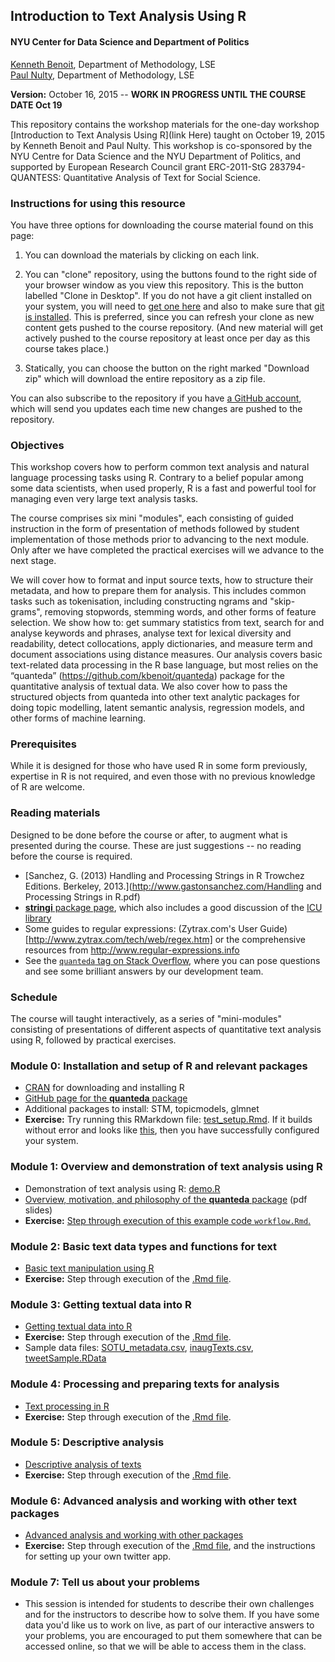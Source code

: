 ## Introduction to Text Analysis Using R


#### NYU Center for Data Science and Department of Politics

[Kenneth Benoit](kbenoit@lse.ac.uk), Department of Methodology, LSE  
[Paul Nulty](p.nulty@lse.ac.uk), Department of Methodology, LSE  

**Version:** October 16, 2015 -- **WORK IN PROGRESS UNTIL THE COURSE DATE Oct 19**

This repository contains the workshop materials for the one-day workshop [Introduction to Text Analysis Using R](link Here) taught on October 19, 2015 by Kenneth Benoit and Paul Nulty.  This workshop is co-sponsored by the NYU Centre for Data Science and the NYU Department of Politics, and supported by European Research Council grant ERC-2011-StG 283794-QUANTESS: Quantitative Analysis of Text for Social Science.

### Instructions for using this resource ###

You have three options for downloading the course material found on this page:  

1.  You can download the materials by clicking on each link.  

2.  You can "clone" repository, using the buttons found to the right side of your browser window as you view this repository.  This is the button labelled "Clone in Desktop".  If you do not have a git client installed on your system, you will need to [get one here](https://git-scm.com/download/gui) and also to make sure that [git is installed](https://git-scm.com/downloads).  This is preferred, since you can refresh your clone as new content gets pushed to the course repository.  (And new material will get actively pushed to the course repository at least once per day as this course takes place.)

3.  Statically, you can choose the button on the right marked "Download zip" which will download the entire repository as a zip file.

You can also subscribe to the repository if you have [a GitHub account](https://github.com), which will send you updates each time new changes are pushed to the repository.

### Objectives

This workshop covers how to perform common text analysis and natural language processing tasks using R.  Contrary to a belief popular among some data scientists, when used properly, R is a fast and powerful tool for managing even very large text analysis tasks.  

The course comprises six mini "modules", each consisting of guided instruction in the form of presentation of methods followed by student implementation of those methods prior to advancing to the next module.   Only after we have completed the practical exercises will we advance to the next stage.  

We will cover how to format and input source texts, how to structure their metadata, and how to prepare them for analysis.  This includes common tasks such as tokenisation, including constructing ngrams and "skip-grams", removing stopwords, stemming words, and other forms of feature selection.  We show how to: get summary statistics from text, search for and analyse keywords and phrases, analyse text for lexical diversity and readability,  detect collocations, apply dictionaries, and measure term and document associations using distance measures.  Our analysis covers basic text-related data processing in the R base language, but most relies on the “quanteda” (https://github.com/kbenoit/quanteda) package for the quantitative analysis of textual data.  We also cover how to pass the structured objects from quanteda into other text analytic packages for doing topic modelling, latent semantic analysis, regression models, and other forms of machine learning.



### Prerequisites

While it is designed for those who have used R in some form previously, expertise in R is not required, and even those with no previous knowledge of R are welcome.

### Reading materials

Designed to be done before the course or after, to augment what is presented during the course.  These are just suggestions -- no reading before the course is required.

*  [Sanchez, G. (2013) Handling and Processing Strings in R Trowchez Editions. Berkeley, 2013.](http://www.gastonsanchez.com/Handling and Processing Strings in R.pdf)  
*  [**stringi** package page](http://www.rexamine.com/resources/stringi/), which also includes a good discussion of the [ICU library](http://site.icu-project.org)  
*  Some guides to regular expressions: (Zytrax.com's User Guide)[http://www.zytrax.com/tech/web/regex.htm]
 or the comprehensive resources from http://www.regular-expressions.info  
*  See the [`quanteda` tag on Stack Overflow](http://stackoverflow.com/questions/tagged/quanteda), where you can pose questions and see some brilliant answers by our development team.


### Schedule

The course will taught interactively, as a series of "mini-modules" consisting of presentations of different aspects of quantitative text analysis using R, followed by practical exercises. 


### Module 0: Installation and setup of R and relevant packages

*  [CRAN](https://cran.r-project.org) for downloading and installing R
*  [GitHub page for the **quanteda** package](https://github.com/kbenoit/quanteda)
*  Additional packages to install:  STM, topicmodels, glmnet
*  **Exercise:**  Try running this RMarkdown file: [test_setup.Rmd](0_setup/test_setup.Rmd).  If it builds without error and looks like [this](http://htmlpreview.github.com/?https://github.com/kbenoit/ITAUR/blob/master/0_setup/test_setup.html), then you have successfully configured your system.

### Module 1: Overview and demonstration of text analysis using R

*  Demonstration of text analysis using R: [demo.R](1_demo/demo.R)
*  [Overview, motivation, and philosophy of the **quanteda** package](1_demo/motivation.pdf) (pdf slides)
*  **Exercise:** [Step through execution of this example code `workflow.Rmd`.](1_demo/workflow.Rmd)

### Module 2: Basic text data types and functions for text

*  [Basic text manipulation using R](http://htmlpreview.github.io/?https://github.com/kbenoit/ITAUR/blob/master/2_text_manipulation/text_manipulation.html)
*  **Exercise:** Step through execution of the [.Rmd file](2_text_manipulation/text_manipulation.Rmd).


### Module 3: Getting textual data into R

*  [Getting textual data into R](http://htmlpreview.github.com/?https://github.com/kbenoit/ITAUR/blob/master/3_file_import/file_import.html)
*  **Exercise:** Step through execution of the [.Rmd file](3_file_import/file_import.Rmd).
*  Sample data files: [SOTU_metadata.csv](https://github.com/kbenoit/ITAUR/blob/master/data/SOTU_metadata.csv), [inaugTexts.csv](https://github.com/kbenoit/ITAUR/blob/master/data/inaugTexts.csv), [tweetSample.RData](https://github.com/kbenoit/ITAUR/blob/master/data/tweetSample.RData)


### Module 4: Processing and preparing texts for analysis

*  [Text processing in R](http://www.kenbenoit.net/files/preparingtexts.html)
*  **Exercise:** Step through execution of the [.Rmd file](4_preparing_texts/preparingtexts.Rmd).


### Module 5: Descriptive analysis

*  [Descriptive analysis of texts](http://htmlpreview.github.com/?https://github.com/kbenoit/ITAUR/blob/master/5_descriptive_descriptive.html)
*  **Exercise:** Step through execution of the [.Rmd file](5_descriptive_descriptive.Rmd).


### Module 6: Advanced analysis and working with other text packages

*  [Advanced analysis and working with other packages](http://htmlpreview.github.com/?https://github.com/kbenoit/ITAUR/blob/master/6_advanced/advanced.html)
*  **Exercise:** Step through execution of the [.Rmd file](6_advanced/Twitter.Rmd), and the instructions for setting up your own twitter app.


### Module 7: Tell us about your problems

*  This session is intended for students to describe their own challenges and for the instructors to describe how to solve them.  If you have some data you'd like us to work on live, as part of our interactive answers to your problems, you are encouraged to put them somewhere that can be accessed online, so that we will be able to access them in the class.





